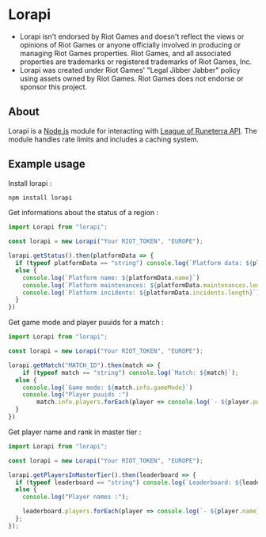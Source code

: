 # Lorapi

- Lorapi isn't endorsed by Riot Games and doesn't reflect the views or opinions of Riot Games or anyone officially involved in producing or managing Riot Games properties. Riot Games, and all associated properties are trademarks or registered trademarks of Riot Games, Inc.
- Lorapi was created under Riot Games' "Legal Jibber Jabber" policy using assets owned by Riot Games. Riot Games does not endorse or sponsor this project.

## About

Lorapi is a [Node.js](https://nodejs.org/en) module for interacting with [League of Runeterra API](https://developer.riotgames.com). The module handles rate limits and includes a caching system.

## Example usage

Install lorapi :

```sh
npm install lorapi
```

Get informations about the status of a region :

```ts
import Lorapi from "lorapi";

const lorapi = new Lorapi("Your RIOT_TOKEN", "EUROPE");

lorapi.getStatus().then(platformData => {
  if (typeof platformData == "string") console.log(`Platform data: ${platformData}`);
  else {
    console.log(`Platform name: ${platformData.name}`)
    console.log(`Platform maintenances: ${platformData.maintenances.length}`)
    console.log(`Platform incidents: ${platformData.incidents.length}`)
  }
})
```

Get game mode and player puuids for a match :

```ts
import Lorapi from "lorapi";

const lorapi = new Lorapi("Your RIOT_TOKEN", "EUROPE");

lorapi.getMatch("MATCH_ID").then(match => {
	if (typeof match == "string") console.log(`Match: ${match}`);
  else {
    console.log(`Game mode: ${match.info.gameMode}`)
    console.log("Player puuids :")
		match.info.players.forEach(player => console.log(`- ${player.puuid}`));
  }
})
```

Get player name and rank in master tier :

```ts
import Lorapi from "lorapi";

const lorapi = new Lorapi("Your RIOT_TOKEN", "EUROPE");

lorapi.getPlayersInMasterTier().then(leaderboard => {
  if (typeof leaderboard == "string") console.log(`Leaderboard: ${leaderboard}`);
  else {
    console.log("Player names :");

    leaderboard.players.forEach(player => console.log(`- ${player.name} (${player.rank})`));
  };
});
```